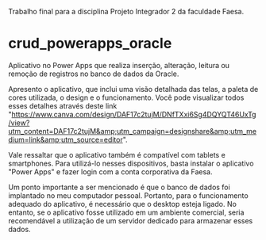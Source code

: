 Trabalho final para a disciplina Projeto Integrador 2 da faculdade Faesa.

# crud_powerapps_oracle
Aplicativo no Power Apps que realiza inserção, alteração, leitura ou remoção de registros no banco de dados da Oracle.

Apresento o aplicativo, que inclui uma visão detalhada das telas, a paleta de cores utilizada, o design e o funcionamento. Você pode visualizar todos esses detalhes através deste link "https://www.canva.com/design/DAF17c2tujM/DNfTXxi6Sg4DQYQT46UxTg/view?utm_content=DAF17c2tujM&amp;utm_campaign=designshare&amp;utm_medium=link&amp;utm_source=editor".

Vale ressaltar que o aplicativo também é compatível com tablets e smartphones. Para utilizá-lo nesses dispositivos, basta instalar o aplicativo "Power Apps" e fazer login com a conta corporativa da Faesa.

Um ponto importante a ser mencionado é que o banco de dados foi implantado no meu computador pessoal. Portanto, para o funcionamento adequado do aplicativo, é necessário que o desktop esteja ligado. No entanto, se o aplicativo fosse utilizado em um ambiente comercial, seria recomendável a utilização de um servidor dedicado para armazenar esses dados.
